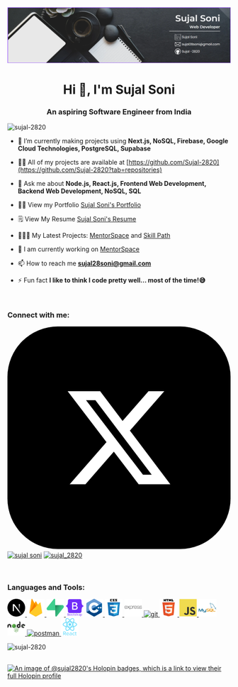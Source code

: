 ![logo](https://github.com/Sujal-2820/Sujal-2820/blob/76e5dd672559a69a422e4d67e58b0772a03744f6/Twitter%20banner.png)
<h1 align="center">Hi 👋, I'm Sujal Soni</h1>
<h3 align="center">An aspiring Software Engineer from India</h3>

<p align="left"> <img src="https://komarev.com/ghpvc/?username=sujal-2820&label=Profile%20views&color=0e75b6&style=flat" alt="sujal-2820" /> </p>

- 🌱 I’m currently making projects using **Next.js, NoSQL, Firebase, Google Cloud Technologies, PostgreSQL, Supabase**

- 👨‍💻 All of my projects are available at [https://github.com/Sujal-2820](https://github.com/Sujal-2820?tab=repositories)

- 💬 Ask me about **Node.js, React.js, Frontend Web Development, Backend Web Development, NoSQL, SQL**

- 🙋‍♂️ View my Portfolio <a href="https://sujalsoni.vercel.app">Sujal Soni's Portfolio</a>

- 🗒️ View My Resume <a href="https://drive.google.com/file/d/1Edb0etkxOWmxg4Zc6butsBA9SsXRxEVc/view?usp=sharing">Sujal Soni's Resume</a>

- 🧑🏻‍💻 My Latest Projects: <a href="https://github.com/Sujal-2820/MentorSpace">MentorSpace</a> and <a href="https://github.com/Sujal-2820/SkillPath">Skill Path</a>

- 📝 I am currently working on <a href="https://github.com/Sujal-2820/MentorSpace">MentorSpace</a>

- 📫 How to reach me **sujal28soni@gmail.com**

- ⚡ Fun fact **I like to think I code pretty well... most of the time!😅**

<br/>

<h3 align="left">Connect with me:</h3>
<p align="left">
<a href="https://x.com/SujalSoni123" target="blank"><svg xmlns="http://www.w3.org/2000/svg" shape-rendering="geometricPrecision" text-rendering="geometricPrecision" image-rendering="optimizeQuality" fill-rule="evenodd" clip-rule="evenodd" viewBox="0 0 512 509.64"><rect width="512" height="509.64" rx="115.61" ry="115.61"/><path fill="#fff" fill-rule="nonzero" d="M323.74 148.35h36.12l-78.91 90.2 92.83 122.73h-72.69l-56.93-74.43-65.15 74.43h-36.14l84.4-96.47-89.05-116.46h74.53l51.46 68.04 59.53-68.04zm-12.68 191.31h20.02l-129.2-170.82H180.4l130.66 170.82z"/></svg></a>
<a href="https://www.linkedin.com/in/sujal-soni/" target="blank"><img align="center" src="https://raw.githubusercontent.com/rahuldkjain/github-profile-readme-generator/master/src/images/icons/Social/linked-in-alt.svg" alt="sujal soni" height="30" width="40" /></a>
<a href="https://instagram.com/sujal_2820" target="blank"><img align="center" src="https://raw.githubusercontent.com/rahuldkjain/github-profile-readme-generator/master/src/images/icons/Social/instagram.svg" alt="sujal_2820" height="30" width="40" /></a>
</p>



<br/>
<h3 align="left">Languages and Tools:</h3>
<p align="left"> <a href="https://getbootstrap.com" target="_blank" rel="noreferrer">
<img src="https://raw.githubusercontent.com/devicons/devicon/master/icons/nextjs/nextjs-original.svg" alt="nextJS" width="40" height="40"/> </a> <a href="https://nextjs.org/" target="_blank" rel="noreferrer">
<a href="https://firebase.google.com/" target="_blank" rel="noreferrer"> <img src="https://github.com/devicons/devicon/blob/ca28c779441053191ff11710fe24a9e6c23690d6/icons/firebase/firebase-original.svg" width="40" height="40"/> </a>
<a href="https://supabase.com/" target="_blank" rel="noreferrer"> <img src="https://github.com/devicons/devicon/blob/master/icons/supabase/supabase-original.svg" width="40" height="40"/> </a>
<img src="https://raw.githubusercontent.com/devicons/devicon/master/icons/bootstrap/bootstrap-plain-wordmark.svg" alt="bootstrap" width="40" height="40"/> </a> <a href="https://www.cprogramming.com/" target="_blank" rel="noreferrer"> <img src="https://raw.githubusercontent.com/devicons/devicon/master/icons/cplusplus/cplusplus-original.svg" alt="cplusplus" width="40" height="40"/> </a> <a href="https://www.w3schools.com/css/" target="_blank" rel="noreferrer"> <img src="https://raw.githubusercontent.com/devicons/devicon/master/icons/css3/css3-original-wordmark.svg" alt="css3" width="40" height="40"/> </a> <a href="https://expressjs.com" target="_blank" rel="noreferrer"> <img src="https://raw.githubusercontent.com/devicons/devicon/master/icons/express/express-original-wordmark.svg" alt="express" width="40" height="40"/> </a> <a href="https://git-scm.com/" target="_blank" rel="noreferrer"> <img src="https://www.vectorlogo.zone/logos/git-scm/git-scm-icon.svg" alt="git" width="40" height="40"/> </a> <a href="https://www.w3.org/html/" target="_blank" rel="noreferrer"> <img src="https://raw.githubusercontent.com/devicons/devicon/master/icons/html5/html5-original-wordmark.svg" alt="html5" width="40" height="40"/> </a> <a href="https://developer.mozilla.org/en-US/docs/Web/JavaScript" target="_blank" rel="noreferrer"> <img src="https://raw.githubusercontent.com/devicons/devicon/master/icons/javascript/javascript-original.svg" alt="javascript" width="40" height="40"/> </a> <a href="https://www.mysql.com/" target="_blank" rel="noreferrer"> <img src="https://raw.githubusercontent.com/devicons/devicon/master/icons/mysql/mysql-original-wordmark.svg" alt="mysql" width="40" height="40"/> </a> <a href="https://nodejs.org" target="_blank" rel="noreferrer"> <img src="https://raw.githubusercontent.com/devicons/devicon/master/icons/nodejs/nodejs-original-wordmark.svg" alt="nodejs" width="40" height="40"/> </a> <a href="https://postman.com" target="_blank" rel="noreferrer"> <img src="https://www.vectorlogo.zone/logos/getpostman/getpostman-icon.svg" alt="postman" width="40" height="40"/> </a> <a href="https://reactjs.org/" target="_blank" rel="noreferrer"> <img src="https://raw.githubusercontent.com/devicons/devicon/master/icons/react/react-original-wordmark.svg" alt="react" width="40" height="40"/> </a> </p>

<p><img align="left" src="https://github-readme-stats.vercel.app/api/top-langs?username=sujal-2820&show_icons=true&locale=en&layout=compact" alt="sujal-2820" /></p>
<br/>
<br/>

[![An image of @sujal2820's Holopin badges, which is a link to view their full Holopin profile](https://holopin.me/sujal2820)](https://holopin.io/@sujal2820)
